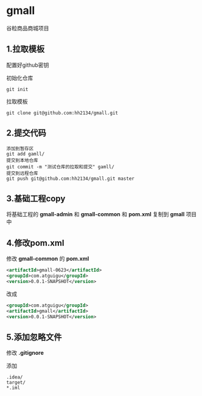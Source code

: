 # gmall
谷粒商品商城项目

## 1.拉取模板

配置好github密钥

初始化仓库

```
git init
```

拉取模板

```
git clone git@github.com:hh2134/gmall.git
```

## 2.提交代码

```
添加到暂存区
git add	gamll/
提交到本地仓库
git commit -m "测试仓库的拉取和提交" gamll/
提交到远程仓库
git push git@github.com:hh2134/gmall.git master
```

## 3.基础工程copy

将基础工程的 **gmall-admin** 和 **gmall-common** 和 **pom.xml** 复制到 **gmall** 项目中

## 4.修改pom.xml

修改 **gmall-common** 的 **pom.xml**

```xml
<artifactId>gmall-0623</artifactId>
<groupId>com.atguigu</groupId>
<version>0.0.1-SNAPSHOT</version>
```

改成

```xml
<groupId>com.atguigu</groupId>
<artifactId>gmall</artifactId>
<version>0.0.1-SNAPSHOT</version>
```

## 5.添加忽略文件

修改 **.gitignore**

添加

```
.idea/
target/
*.iml
```

